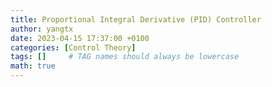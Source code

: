 ```yaml
---
title: Proportional Integral Derivative (PID) Controller
author: yangtx
date: 2023-04-15 17:37:00 +0100
categories: [Control Theory]
tags: []     # TAG names should always be lowercase
math: true
---
```



